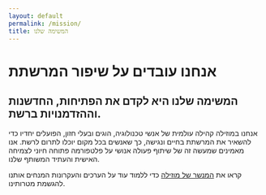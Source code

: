 ```yaml
---
layout: default
permalink: /mission/
title: המשימה שלנו
---
```

אנחנו עובדים על שיפור המרשתת
==========================

המשימה שלנו היא לקדם את הפתיחות, החדשנות וההזדמנויות ברשת.
--------------------------------------------------------

אנחנו במוזילה קהילה עולמית של אנשי טכנולוגיה, הוגים ובעלי חזון, הפועלים יחדיו כדי להשאיר את המרשתת בחיים ונגישה, כך שאנשים בכל מקום יוכלו לתרום לרשת. אנו מאמינים שמעשה זה של שיתוף פעולה אנושי על פלטפורמה פתוחה חיוני לצמיחה האישית והעתיד המשותף שלנו.

קראו את [המנשר של מוזילה] כדי ללמוד עוד על הערכים והעקרונות המנחים אותנו להגשמת מטרותינו.

[המנשר של מוזילה]: http://www.mozilla.org/about/manifesto/
